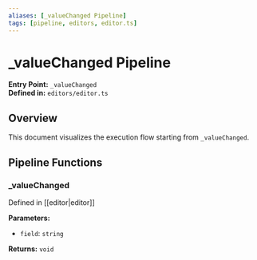 ```yaml
---
aliases: [_valueChanged Pipeline]
tags: [pipeline, editors, editor.ts]
---
```


# _valueChanged Pipeline

**Entry Point:** `_valueChanged`  
**Defined in:** `editors/editor.ts`  

## Overview

This document visualizes the execution flow starting from `_valueChanged`.

## Pipeline Functions

### _valueChanged

Defined in [[editor|editor]]

**Parameters:**

- `field`: `string`

**Returns:** `void`


